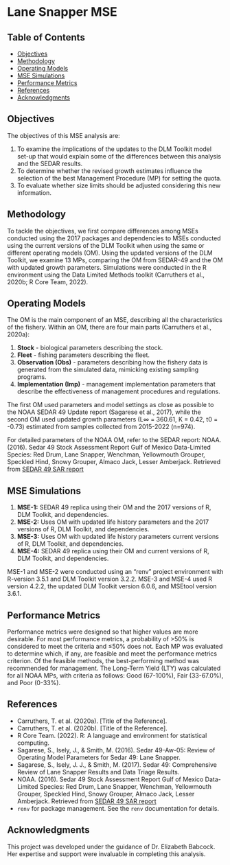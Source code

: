 # Lane Snapper MSE

## Table of Contents
- [Objectives](#objectives)
- [Methodology](#methodology)
- [Operating Models](#operating-models)
- [MSE Simulations](#mse-simulations)
- [Performance Metrics](#performance-metrics)
- [References](#references)
- [Acknowledgments](#acknowledgments)

## Objectives

The objectives of this MSE analysis are:
1. To examine the implications of the updates to the DLM Toolkit model set-up that would explain some of the differences between this analysis and the SEDAR results.
2. To determine whether the revised growth estimates influence the selection of the best Management Procedure (MP) for setting the quota.
3. To evaluate whether size limits should be adjusted considering this new information.

## Methodology

To tackle the objectives, we first compare differences among MSEs conducted using the 2017 packages and dependencies to MSEs conducted using the current versions of the DLM Toolkit when using the same or different operating models (OM). Using the updated versions of the DLM Toolkit, we examine 13 MPs, comparing the OM from SEDAR-49 and the OM with updated growth parameters. Simulations were conducted in the R environment using the Data Limited Methods toolkit (Carruthers et al., 2020b; R Core Team, 2022).

## Operating Models

The OM is the main component of an MSE, describing all the characteristics of the fishery. Within an OM, there are four main parts (Carruthers et al., 2020a):
1. **Stock** - biological parameters describing the stock.
2. **Fleet** - fishing parameters describing the fleet.
3. **Observation (Obs)** - parameters describing how the fishery data is generated from the simulated data, mimicking existing sampling programs.
4. **Implementation (Imp)** - management implementation parameters that describe the effectiveness of management procedures and regulations.

The first OM used parameters and model settings as close as possible to the NOAA SEDAR 49 Update report (Sagarese et al., 2017), while the second OM used updated growth parameters (L∞ = 360.61, K = 0.42, t0 = -0.73) estimated from samples collected from 2015-2022 (n=974).

For detailed parameters of the NOAA OM, refer to the SEDAR report:
NOAA. (2016). Sedar 49 Stock Assessment Report Gulf of Mexico Data-Limited Species: Red Drum, Lane Snapper, Wenchman, Yellowmouth Grouper, Speckled Hind, Snowy Grouper, Almaco Jack, Lesser Amberjack. Retrieved from [SEDAR 49 SAR report](http://sedarweb.org/docs/sar/SEDAR_49_SAR_report.pdf)

## MSE Simulations

1. **MSE-1:** SEDAR 49 replica using their OM and the 2017 versions of R, DLM Toolkit, and dependencies.
2. **MSE-2:** Uses OM with updated life history parameters and the 2017 versions of R, DLM Toolkit, and dependencies.
3. **MSE-3:** Uses OM with updated life history parameters current versions of R, DLM Toolkit, and dependencies.
4. **MSE-4:** SEDAR 49 replica using their OM and current versions of R, DLM Toolkit, and dependencies.

MSE-1 and MSE-2 were conducted using an “renv” project environment with R-version 3.5.1 and DLM Toolkit version 3.2.2. MSE-3 and MSE-4 used R version 4.2.2, the updated DLM Toolkit version 6.0.6, and MSEtool version 3.6.1. 

## Performance Metrics

Performance metrics were designed so that higher values are more desirable. For most performance metrics, a probability of >50% is considered to meet the criteria and ≤50% does not. Each MP was evaluated to determine which, if any, are feasible and meet the performance metrics criterion. Of the feasible methods, the best-performing method was recommended for management. The Long-Term Yield (LTY) was calculated for all NOAA MPs, with criteria as follows: Good (67-100%), Fair (33-67.0%), and Poor (0-33%).

## References

- Carruthers, T. et al. (2020a). [Title of the Reference].
- Carruthers, T. et al. (2020b). [Title of the Reference].
- R Core Team. (2022). R: A language and environment for statistical computing.
- Sagarese, S., Isely, J., & Smith, M. (2016). Sedar 49-Aw-05: Review of Operating Model Parameters for Sedar 49: Lane Snapper.
- Sagarese, S., Isely, J. J., & Smith, M. (2017). Sedar 49: Comprehensive Review of Lane Snapper Results and Data Triage Results.
- NOAA. (2016). Sedar 49 Stock Assessment Report Gulf of Mexico Data-Limited Species: Red Drum, Lane Snapper, Wenchman, Yellowmouth Grouper, Speckled Hind, Snowy Grouper, Almaco Jack, Lesser Amberjack. Retrieved from [SEDAR 49 SAR report](http://sedarweb.org/docs/sar/SEDAR_49_SAR_report.pdf)
- `renv` for package management. See the `renv` documentation for details.

## Acknowledgments

This project was developed under the guidance of Dr. Elizabeth Babcock. Her expertise and support were invaluable in completing this analysis.
